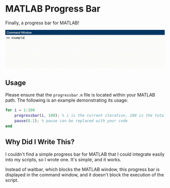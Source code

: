 # MATLAB Progress Bar

Finally, a progress bar for MATLAB!

![](demo.gif)

## Usage

Please ensure that the `progressbar.m` file is located within your MATLAB path. The following is an example demonstrating its usage:

```matlab
for i = 1:100
    progressbar(i, 100); % i is the current iteration, 100 is the total number of iterations
    pause(0.1); % pause can be replaced with your code
end
```

## Why Did I Write This?

I couldn't find a simple progress bar for MATLAB that I could integrate easily into my scripts, so I wrote one. It's simple, and it works.

Instead of waitbar, which blocks the MATLAB window, this progress bar is displayed in the command window, and it doesn't block the execution of the script.
